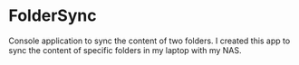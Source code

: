 FolderSync
==========

 Console application to sync the content of two folders.
 I created this app to sync the content of specific folders in my laptop with my NAS.
 
